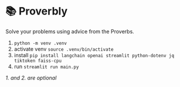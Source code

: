 # 📚 Proverbly

Solve your problems using advice from the Proverbs.

1. `python -m venv .venv`
2. activate venv `source .venv/bin/activate`
3. install `pip install langchain openai streamlit python-dotenv jq tiktoken faiss-cpu`
4. run `streamlit run main.py`

*1. and 2. are optional*